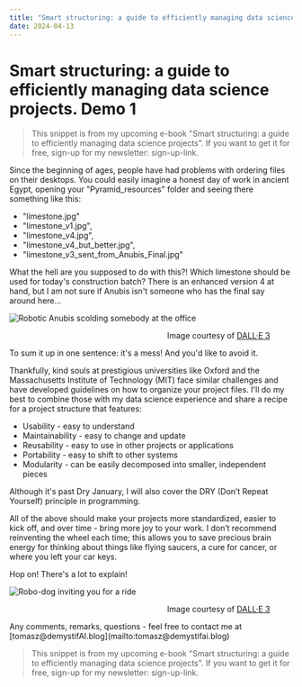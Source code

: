 ```yaml
---
title: "Smart structuring: a guide to efficiently managing data science projects. Demo 1"
date: 2024-04-13
---
```


# Smart structuring: a guide to efficiently managing data science projects. Demo 1

> This snippet is from my upcoming e-book "Smart structuring: a guide to efficiently managing data science projects".
> If you want to get it for free, sign-up for my newsletter: sign-up-link.

Since the beginning of ages, people have had problems with ordering files on their desktops. You could easily imagine a honest day of work in ancient Egypt, opening your "Pyramid_resources" folder and seeing there something like this:
- "limestone.jpg"
- "limestone_v1.jpg", 
- "limestone_v4.jpg", 
- "limestone_v4_but_better.jpg", 
- "limestone_v3_sent_from_Anubis_Final.jpg" 

What the hell are you supposed to do with this?! Which limestone should be used for today's construction batch? There is an enhanced version 4 at hand, but I am not sure if Anubis isn't someone who has the final say around here...


![Robotic Anubis scolding somebody at the office](../../../assets/images/P002/P002_RoboAnubis.webp)
<figure>
<div align="right">
<figcaption>Image courtesy of <a href="https://openai.com/dall-e-3" target="_blank">DALL·E 3</a></figcaption>
</div>
</figure>
To sum it up in one sentence: it's a mess! And you'd like to avoid it.

Thankfully, kind souls at prestigious universities like Oxford and the Massachusetts Institute of Technology (MIT) face similar challenges and have developed guidelines on how to organize your project files. I'll do my best to combine those with my data science experience and share a recipe for a project structure that features:

- Usability - easy to understand
- Maintainability - easy to change and update
- Reusability - easy to use in other projects or applications
- Portability - easy to shift to other systems
- Modularity - can be easily decomposed into smaller, independent pieces

Although it's past Dry January, I will also cover the DRY (Don’t Repeat Yourself) principle in programming.

All of the above should make your projects more standardized, easier to kick off, and over time - bring more joy to your work. I don’t recommend reinventing the wheel each time; this allows you to save precious brain energy for thinking about things like flying saucers, a cure for cancer, or where you left your car keys.

Hop on! There's a lot to explain!

![Robo-dog inviting you for a ride](../../../assets/images/P002/P002_HopOn.webp)
<figure>
<div align="right">
<figcaption>Image courtesy of <a href="https://openai.com/dall-e-3" target="_blank">DALL·E 3</a></figcaption>
</div>
</figure>
Any comments, remarks, questions - feel free to contact me at [tomasz@demystifAI.blog](mailto:tomasz@demystifai.blog) 


> This snippet is from my upcoming e-book "Smart structuring: a guide to efficiently managing data science projects".
> If you want to get it for free, sign-up for my newsletter: sign-up-link.
